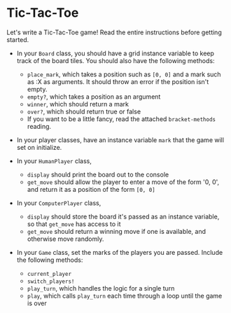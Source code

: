 # Tic-Tac-Toe

Let's write a Tic-Tac-Toe game! Read the entire instructions before getting
started.

* In your `Board` class, you should have a grid instance variable to keep track
  of the board tiles. You should also have the following methods:
  - `place_mark`, which takes a position such as `[0, 0]` and a mark such as :X
    as arguments. It should throw an error if the position isn't empty.
  - `empty?`, which takes a position as an argument
  - `winner`, which should return a mark
  - `over?`, which should return true or false
  - If you want to be a little fancy, read the attached `bracket-methods`
    reading.

* In your player classes, have an instance variable `mark` that the game will
  set on initialize.

* In your `HumanPlayer` class,
  - `display` should print the board out to the console
  - `get_move` should allow the player to enter a move of the form '0, 0', and
    return it as a position of the form `[0, 0]`

* In your `ComputerPlayer` class,
  - `display` should store the board it's passed as an instance variable, so
    that `get_move` has access to it
  - `get_move` should return a winning move if one is available, and otherwise
    move randomly.

* In your `Game` class, set the marks of the players you are passed. Include
  the following methods:
  - `current_player`
  - `switch_players!`
  - `play_turn`, which handles the logic for a single turn
  - `play`, which calls `play_turn` each time through a loop until the game is
    over
